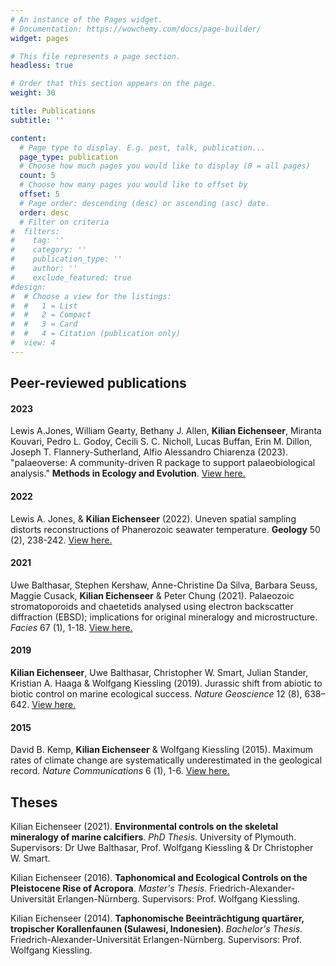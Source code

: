 ```yaml
---
# An instance of the Pages widget.
# Documentation: https://wowchemy.com/docs/page-builder/
widget: pages

# This file represents a page section.
headless: true

# Order that this section appears on the page.
weight: 30

title: Publications
subtitle: ''

content:
  # Page type to display. E.g. post, talk, publication...
  page_type: publication
  # Choose how much pages you would like to display (0 = all pages)
  count: 5
  # Choose how many pages you would like to offset by
  offset: 5
  # Page order: descending (desc) or ascending (asc) date.
  order: desc
  # Filter on criteria
#  filters:
#    tag: ''
#    category: ''
#    publication_type: ''
#    author: ''
#    exclude_featured: true
#design:
#  # Choose a view for the listings:
#  #   1 = List
#  #   2 = Compact
#  #   3 = Card
#  #   4 = Citation (publication only)
#  view: 4
---
```


## **Peer-reviewed publications**

#### 2023

Lewis A.Jones, William Gearty, Bethany J. Allen, **Kilian Eichenseer**, Miranta Kouvari, Pedro L. Godoy, Cecili S. C. Nicholl, Lucas Buffan, Erin M. Dillon, Joseph T. Flannery-Sutherland, Alfio Alessandro Chiarenza (2023). "palaeoverse: A community-driven R package to support palaeobiological analysis." **Methods in Ecology and Evolution**. [View here.](https://besjournals.onlinelibrary.wiley.com/doi/full/10.1111/2041-210X.14099)

#### 2022

Lewis A. Jones, & **Kilian Eichenseer** (2022). Uneven spatial sampling distorts reconstructions of Phanerozoic seawater temperature. **Geology** 50 (2), 238-242. [View here.](https://pubs.geoscienceworld.org/gsa/geology/article/50/2/238/609542/Uneven-spatial-sampling-distorts-reconstructions)

#### 2021

Uwe Balthasar, Stephen Kershaw, Anne-Christine Da Silva, Barbara Seuss, Maggie Cusack, **Kilian Eichenseer** & Peter Chung  (2021). Palaeozoic stromatoporoids and chaetetids analysed using electron backscatter diffraction (EBSD); implications for original mineralogy and microstructure. *Facies* 67 (1), 1-18. [View here.](https://link.springer.com/article/10.1007/s10347-020-00618-5)

#### 2019

**Kilian Eichenseer**, Uwe Balthasar, Christopher W. Smart, Julian Stander, Kristian A. Haaga & Wolfgang Kiessling (2019). Jurassic shift from abiotic to biotic control on marine ecological success. *Nature Geoscience* 12 (8), 638–642. [View here.](https://www.researchgate.net/publication/334153432_Jurassic_shift_from_abiotic_to_biotic_control_on_marine_ecological_success#fullTextFileContent)

#### 2015

David B. Kemp, **Kilian Eichenseer** & Wolfgang Kiessling  (2015). Maximum rates of climate change are systematically underestimated in the geological record. *Nature Communications* 6 (1), 1-6. [View here.](https://www.nature.com/articles/ncomms9890)


## **Theses**

Kilian Eichenseer (2021). **Environmental controls on the skeletal mineralogy of marine calcifiers**. *PhD Thesis*. University of Plymouth. Supervisors: Dr Uwe Balthasar, Prof. Wolfgang Kiessling & Dr Christopher W. Smart.

Kilian Eichenseer (2016). **Taphonomical and Ecological Controls on the Pleistocene Rise of Acropora**. *Master's Thesis*. Friedrich-Alexander-Universität Erlangen-Nürnberg. Supervisors: Prof. Wolfgang Kiessling.

Kilian Eichenseer (2014). **Taphonomische Beeinträchtigung quartärer, tropischer Korallenfaunen (Sulawesi, Indonesien)**. *Bachelor's Thesis*. Friedrich-Alexander-Universität Erlangen-Nürnberg. Supervisors: Prof. Wolfgang Kiessling.
